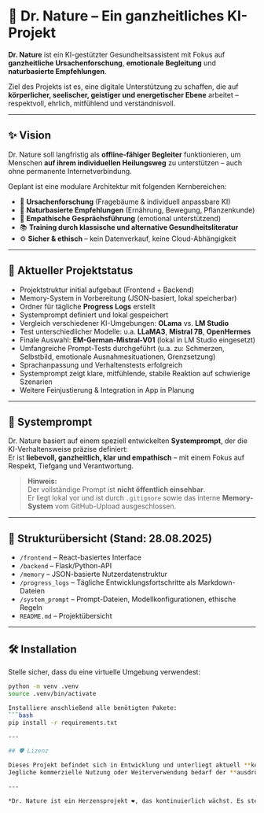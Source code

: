 # 🌿 Dr. Nature – Ein ganzheitliches KI-Projekt

**Dr. Nature** ist ein KI-gestützter Gesundheitsassistent mit Fokus auf **ganzheitliche Ursachenforschung**, **emotionale Begleitung** und **naturbasierte Empfehlungen**.

Ziel des Projekts ist es, eine digitale Unterstützung zu schaffen, die auf **körperlicher, seelischer, geistiger und energetischer Ebene** arbeitet – respektvoll, ehrlich, mitfühlend und verständnisvoll.

---

## ✨ Vision

Dr. Nature soll langfristig als **offline-fähiger Begleiter** funktionieren, um Menschen **auf ihrem individuellen Heilungsweg** zu unterstützen – auch ohne permanente Internetverbindung.

Geplant ist eine modulare Architektur mit folgenden Kernbereichen:

- 🧠 **Ursachenforschung** (Fragebäume & individuell anpassbare KI)
- 🌱 **Naturbasierte Empfehlungen** (Ernährung, Bewegung, Pflanzenkunde)
- 💬 **Empathische Gesprächsführung** (emotional unterstützend)
- 📚 **Training durch klassische und alternative Gesundheitsliteratur**
- ⚙️ **Sicher & ethisch** – kein Datenverkauf, keine Cloud-Abhängigkeit

---

## 🔧 Aktueller Projektstatus

- Projektstruktur initial aufgebaut (Frontend + Backend)
- Memory-System in Vorbereitung (JSON-basiert, lokal speicherbar)
- Ordner für tägliche **Progress Logs** erstellt
- Systemprompt definiert und lokal gespeichert
- Vergleich verschiedener KI-Umgebungen: **OLama** vs. **LM Studio**
- Test unterschiedlicher Modelle: u.a. **LLaMA3**, **Mistral 7B**, **OpenHermes**
- Finale Auswahl: **EM-German-Mistral-V01** (lokal in LM Studio eingesetzt)
- Umfangreiche Prompt-Tests durchgeführt (u.a. zu: Schmerzen, Selbstbild, emotionale Ausnahmesituationen, Grenzsetzung)
- Sprachanpassung und Verhaltenstests erfolgreich
- Systemprompt zeigt klare, mitfühlende, stabile Reaktion auf schwierige Szenarien
- Weitere Feinjustierung & Integration in App in Planung

---

## 🧠 Systemprompt

Dr. Nature basiert auf einem speziell entwickelten **Systemprompt**, der die KI-Verhaltensweise präzise definiert:  
Er ist **liebevoll, ganzheitlich, klar und empathisch** – mit einem Fokus auf Respekt, Tiefgang und Verantwortung.

> **Hinweis:**  
> Der vollständige Prompt ist **nicht öffentlich einsehbar**.  
> Er liegt lokal vor und ist durch `.gitignore` sowie das interne **Memory-System** vom GitHub-Upload ausgeschlossen.

---

## 📁 Strukturübersicht (Stand: 28.08.2025)

- `/frontend` – React-basiertes Interface
- `/backend` – Flask/Python-API
- `/memory` – JSON-basierte Nutzerdatenstruktur
- `/progress_logs` – Tägliche Entwicklungsfortschritte als Markdown-Dateien
- `/system_prompt` – Prompt-Dateien, Modellkonfigurationen, ethische Regeln
- `README.md` – Projektübersicht

---

## 🛠️ Installation

Stelle sicher, dass du eine virtuelle Umgebung verwendest:

```bash
python -m venv .venv
source .venv/bin/activate

Installiere anschließend alle benötigten Pakete:
```bash
pip install -r requirements.txt

---

## 🛡️ Lizenz

Dieses Projekt befindet sich in Entwicklung und unterliegt aktuell **keiner öffentlichen Lizenz**.  
Jegliche kommerzielle Nutzung oder Weiterverwendung bedarf der **ausdrücklichen Genehmigung der Entwickler:in**.

---

*Dr. Nature ist ein Herzensprojekt ❤️, das kontinuierlich wächst. Es steht für einen respektvollen Umgang mit Mensch, Tier und Natur – getragen von Wissen, Mitgefühl und Verantwortung.*


